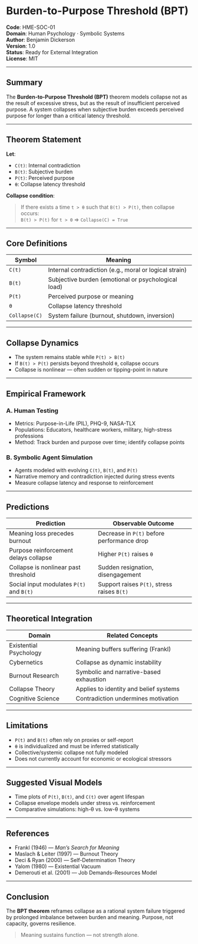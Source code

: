 # Burden-to-Purpose Threshold (BPT)

**Code**: HME-SOC-01  
**Domain**: Human Psychology · Symbolic Systems  
**Author**: Benjamin Dickerson  
**Version**: 1.0  
**Status**: Ready for External Integration  
**License**: MIT

---

## Summary

The **Burden-to-Purpose Threshold (BPT)** theorem models collapse not as the result of excessive stress, but as the result of insufficient perceived purpose. A system collapses when subjective burden exceeds perceived purpose for longer than a critical latency threshold.

---

## Theorem Statement

**Let**:
- `C(t)`: Internal contradiction
- `B(t)`: Subjective burden
- `P(t)`: Perceived purpose
- `θ`: Collapse latency threshold

**Collapse condition**:

> If there exists a time `t > θ` such that `B(t) > P(t)`, then collapse occurs:  
> `B(t) > P(t)` for `t > θ` ⇒ `Collapse(C) = True`

---

## Core Definitions

| Symbol       | Meaning                                               |
|--------------|--------------------------------------------------------|
| `C(t)`       | Internal contradiction (e.g., moral or logical strain) |
| `B(t)`       | Subjective burden (emotional or psychological load)    |
| `P(t)`       | Perceived purpose or meaning                           |
| `θ`          | Collapse latency threshold                             |
| `Collapse(C)`| System failure (burnout, shutdown, inversion)          |

---

## Collapse Dynamics

- The system remains stable while `P(t) > B(t)`
- If `B(t) > P(t)` persists beyond threshold `θ`, collapse occurs
- Collapse is nonlinear — often sudden or tipping-point in nature

---

## Empirical Framework

### A. Human Testing

- Metrics: Purpose-in-Life (PIL), PHQ-9, NASA-TLX
- Populations: Educators, healthcare workers, military, high-stress professions
- Method: Track burden and purpose over time; identify collapse points

### B. Symbolic Agent Simulation

- Agents modeled with evolving `C(t)`, `B(t)`, and `P(t)`
- Narrative memory and contradiction injected during stress events
- Measure collapse latency and response to reinforcement

---

## Predictions

| Prediction                             | Observable Outcome                       |
|----------------------------------------|-------------------------------------------|
| Meaning loss precedes burnout          | Decrease in `P(t)` before performance drop |
| Purpose reinforcement delays collapse  | Higher `P(t)` raises `θ`                   |
| Collapse is nonlinear past threshold   | Sudden resignation, disengagement         |
| Social input modulates `P(t)` and `B(t)` | Support raises `P(t)`, stress raises `B(t)` |

---

## Theoretical Integration

| Domain               | Related Concepts                            |
|----------------------|----------------------------------------------|
| Existential Psychology | Meaning buffers suffering (Frankl)         |
| Cybernetics          | Collapse as dynamic instability              |
| Burnout Research     | Symbolic and narrative-based exhaustion      |
| Collapse Theory      | Applies to identity and belief systems       |
| Cognitive Science    | Contradiction undermines motivation          |

---

## Limitations

- `P(t)` and `B(t)` often rely on proxies or self-report
- `θ` is individualized and must be inferred statistically
- Collective/systemic collapse not fully modeled
- Does not currently account for economic or ecological stressors

---

## Suggested Visual Models

- Time plots of `P(t)`, `B(t)`, and `C(t)` over agent lifespan
- Collapse envelope models under stress vs. reinforcement
- Comparative simulations: high-θ vs. low-θ systems

---

## References

- Frankl (1946) — *Man’s Search for Meaning*  
- Maslach & Leiter (1997) — Burnout Theory  
- Deci & Ryan (2000) — Self-Determination Theory  
- Yalom (1980) — Existential Vacuum  
- Demerouti et al. (2001) — Job Demands–Resources Model

---

## Conclusion

The **BPT theorem** reframes collapse as a rational system failure triggered by prolonged imbalance between burden and meaning. Purpose, not capacity, governs resilience.

> Meaning sustains function — not strength alone.
